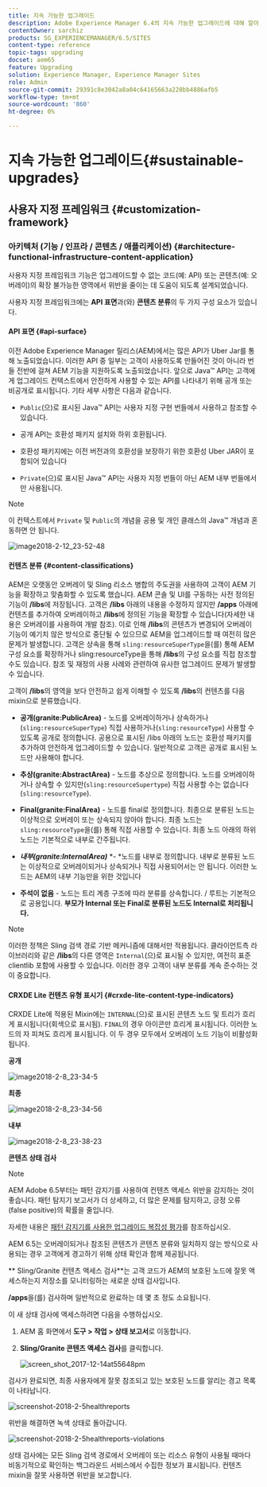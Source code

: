 ```yaml
---
title: 지속 가능한 업그레이드
description: Adobe Experience Manager 6.4의 지속 가능한 업그레이드에 대해 알아보십시오.
contentOwner: sarchiz
products: SG_EXPERIENCEMANAGER/6.5/SITES
content-type: reference
topic-tags: upgrading
docset: aem65
feature: Upgrading
solution: Experience Manager, Experience Manager Sites
role: Admin
source-git-commit: 29391c8e3042a8a04c64165663a228bb4886afb5
workflow-type: tm+mt
source-wordcount: '860'
ht-degree: 0%

---
```


# 지속 가능한 업그레이드{#sustainable-upgrades}

## 사용자 지정 프레임워크 {#customization-framework}

### 아키텍처 (기능 / 인프라 / 콘텐츠 / 애플리케이션)  {#architecture-functional-infrastructure-content-application}

사용자 지정 프레임워크 기능은 업그레이드할 수 없는 코드(예: API) 또는 콘텐츠(예: 오버레이)의 확장 불가능한 영역에서 위반을 줄이는 데 도움이 되도록 설계되었습니다.

사용자 지정 프레임워크에는 **API 표면**&#x200B;과(와) **콘텐츠 분류**&#x200B;의 두 가지 구성 요소가 있습니다.

#### API 표면 {#api-surface}

이전 Adobe Experience Manager 릴리스(AEM)에서는 많은 API가 Uber Jar를 통해 노출되었습니다. 이러한 API 중 일부는 고객이 사용하도록 만들어진 것이 아니라 번들 전반에 걸쳐 AEM 기능을 지원하도록 노출되었습니다. 앞으로 Java™ API는 고객에게 업그레이드 컨텍스트에서 안전하게 사용할 수 있는 API를 나타내기 위해 공개 또는 비공개로 표시됩니다. 기타 세부 사항은 다음과 같습니다.

* `Public`(으)로 표시된 Java™ API는 사용자 지정 구현 번들에서 사용하고 참조할 수 있습니다.

* 공개 API는 호환성 패키지 설치와 하위 호환됩니다.
* 호환성 패키지에는 이전 버전과의 호환성을 보장하기 위한 호환성 Uber JAR이 포함되어 있습니다
* `Private`(으)로 표시된 Java™ API는 사용자 지정 번들이 아닌 AEM 내부 번들에서만 사용됩니다.

>[!NOTE]
>
>이 컨텍스트에서 `Private` 및 `Public`의 개념을 공용 및 개인 클래스의 Java™ 개념과 혼동하면 안 됩니다.

![image2018-2-12_23-52-48](assets/image2018-2-12_23-52-48.png)

#### 컨텐츠 분류 {#content-classifications}

AEM은 오랫동안 오버레이 및 Sling 리소스 병합의 주도권을 사용하여 고객이 AEM 기능을 확장하고 맞춤화할 수 있도록 했습니다. AEM 콘솔 및 UI를 구동하는 사전 정의된 기능이 **/libs**&#x200B;에 저장됩니다. 고객은 **/libs** 아래의 내용을 수정하지 않지만 **/apps** 아래에 컨텐츠를 추가하여 오버레이하고 **/libs**&#x200B;에 정의된 기능을 확장할 수 있습니다(자세한 내용은 오버레이를 사용하여 개발 참조). 이로 인해 **/libs**&#x200B;의 콘텐츠가 변경되어 오버레이 기능이 예기치 않은 방식으로 중단될 수 있으므로 AEM을 업그레이드할 때 여전히 많은 문제가 발생합니다. 고객은 상속을 통해 `sling:resourceSuperType`을(를) 통해 AEM 구성 요소를 확장하거나 sling:resourceType을 통해 **/libs**&#x200B;의 구성 요소를 직접 참조할 수도 있습니다. 참조 및 재정의 사용 사례와 관련하여 유사한 업그레이드 문제가 발생할 수 있습니다.

고객이 **/libs**&#x200B;의 영역을 보다 안전하고 쉽게 이해할 수 있도록 **/libs**&#x200B;의 컨텐츠를 다음 mixin으로 분류했습니다.

* **공개(granite:PublicArea)** - 노드를 오버레이하거나 상속하거나(`sling:resourceSuperType`) 직접 사용하거나(`sling:resourceType`) 사용할 수 있도록 공개로 정의합니다. 공용으로 표시된 /libs 아래의 노드는 호환성 패키지를 추가하여 안전하게 업그레이드할 수 있습니다. 일반적으로 고객은 공개로 표시된 노드만 사용해야 합니다.

* **추상(granite:AbstractArea)** - 노드를 추상으로 정의합니다. 노드를 오버레이하거나 상속할 수 있지만(`sling:resourceSupertype`) 직접 사용할 수는 없습니다(`sling:resourceType`).

* **Final(granite:FinalArea)** - 노드를 final로 정의합니다. 최종으로 분류된 노드는 이상적으로 오버레이 또는 상속되지 않아야 합니다. 최종 노드는 `sling:resourceType`을(를) 통해 직접 사용할 수 있습니다. 최종 노드 아래의 하위 노드는 기본적으로 내부로 간주됩니다.

* ***내부(granite:InternalArea)*** *- *노드를 내부로 정의합니다. 내부로 분류된 노드는 이상적으로 오버레이되거나 상속되거나 직접 사용되어서는 안 됩니다. 이러한 노드는 AEM의 내부 기능만을 위한 것입니다

* **주석이 없음** - 노드는 트리 계층 구조에 따라 분류를 상속합니다. / 루트는 기본적으로 공용입니다. **부모가 Internal 또는 Final로 분류된 노드도 Internal로 처리됩니다.**

>[!NOTE]
>
>이러한 정책은 Sling 검색 경로 기반 메커니즘에 대해서만 적용됩니다. 클라이언트측 라이브러리와 같은 **/libs**&#x200B;의 다른 영역은 `Internal`(으)로 표시될 수 있지만, 여전히 표준 clientlib 포함에 사용할 수 있습니다. 이러한 경우 고객이 내부 분류를 계속 준수하는 것이 중요합니다.

#### CRXDE Lite 컨텐츠 유형 표시기 {#crxde-lite-content-type-indicators}

CRXDE Lite에 적용된 Mixin에는 `INTERNAL`(으)로 표시된 콘텐츠 노드 및 트리가 흐리게 표시됩니다(회색으로 표시됨). `FINAL`의 경우 아이콘만 흐리게 표시됩니다. 이러한 노드의 자 피쳐도 흐리게 표시됩니다. 이 두 경우 모두에서 오버레이 노드 기능이 비활성화됩니다.

**공개**

![image2018-2-8_23-34-5](assets/image2018-2-8_23-34-5.png)

**최종**

![image2018-2-8_23-34-56](assets/image2018-2-8_23-34-56.png)

**내부**

![image2018-2-8_23-38-23](assets/image2018-2-8_23-38-23.png)

**콘텐츠 상태 검사**

>[!NOTE]
>
>AEM Adobe 6.5부터는 패턴 감지기를 사용하여 컨텐츠 액세스 위반을 감지하는 것이 좋습니다. 패턴 탐지기 보고서가 더 상세하고, 더 많은 문제를 탐지하고, 긍정 오류(false positive)의 확률을 줄입니다.
>
>자세한 내용은 [패턴 감지기를 사용한 업그레이드 복잡성 평가](/help/sites-deploying/pattern-detector.md)를 참조하십시오.

AEM 6.5는 오버레이되거나 참조된 콘텐츠가 콘텐츠 분류와 일치하지 않는 방식으로 사용되는 경우 고객에게 경고하기 위해 상태 확인과 함께 제공됩니다.

** Sling/Granite 컨텐츠 액세스 검사**는 고객 코드가 AEM의 보호된 노드에 잘못 액세스하는지 저장소를 모니터링하는 새로운 상태 검사입니다.

**/apps**&#x200B;을(를) 검사하며 일반적으로 완료하는 데 몇 초 정도 소요됩니다.

이 새 상태 검사에 액세스하려면 다음을 수행하십시오.

1. AEM 홈 화면에서 **도구 > 작업 > 상태 보고서**&#x200B;로 이동합니다.
1. **Sling/Granite 콘텐츠 액세스 검사**&#x200B;를 클릭합니다.

   ![screen_shot_2017-12-14at55648pm](assets/screen_shot_2017-12-14at55648pm.png)

검사가 완료되면, 최종 사용자에게 잘못 참조되고 있는 보호된 노드를 알리는 경고 목록이 나타납니다.

![screenshot-2018-2-5healthreports](assets/screenshot-2018-2-5healthreports.png)

위반을 해결하면 녹색 상태로 돌아갑니다.

![screenshot-2018-2-5healthreports-violations](assets/screenshot-2018-2-5healthreports-violations.png)

상태 검사에는 모든 Sling 검색 경로에서 오버레이 또는 리소스 유형이 사용될 때마다 비동기적으로 확인하는 백그라운드 서비스에서 수집한 정보가 표시됩니다. 컨텐츠 mixin을 잘못 사용하면 위반을 보고합니다.
